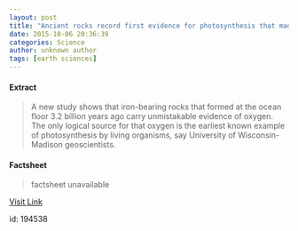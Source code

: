 ```yaml
---
layout: post
title: "Ancient rocks record first evidence for photosynthesis that made oxygen"
date: 2015-10-06 20:36:39
categories: Science
author: unknown author
tags: [earth sciences]
---
```



#### Extract
>A new study shows that iron-bearing rocks that formed at the ocean floor 3.2 billion years ago carry unmistakable evidence of oxygen. The only logical source for that oxygen is the earliest known example of photosynthesis by living organisms, say University of Wisconsin-Madison geoscientists.

#### Factsheet
>factsheet unavailable

[Visit Link](http://phys.org/news/2015-10-ancient-evidence-photosynthesis-oxygen.html)

id:  194538

